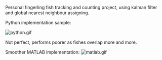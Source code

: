 Personal fingerling fish tracking and counting project, using kalman filter and global nearest neighbour assigning.

Python implementation sample:

![python.gif](https://github.com/salehrayan/Fish-tracking-and-counting-project/blob/main/python_implementation.gif)

Not perfect, performs poorer as fishes overlap more and more.

Smoother MATLAB implementation:
![matlab.gif](https://github.com/salehrayan/Fish-tracking-and-counting-project/blob/main/Matlab_demo.gif)

